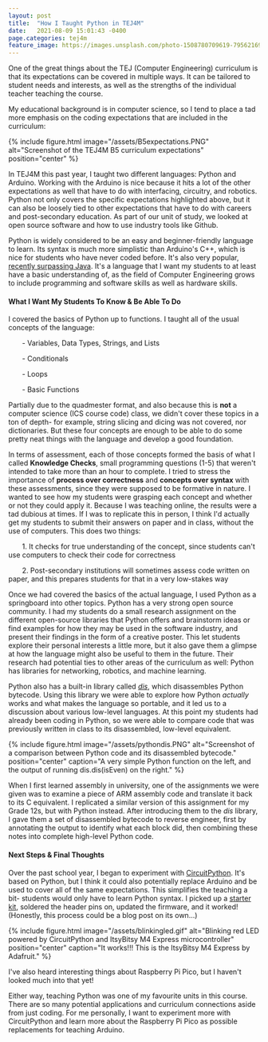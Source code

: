 ```yaml
---
layout: post
title:  "How I Taught Python in TEJ4M"
date:   2021-08-09 15:01:43 -0400
page.categories: tej4m
feature_image: https://images.unsplash.com/photo-1508780709619-79562169bc64?ixlib=rb-1.2.1&ixid=MnwxMjA3fDB8MHxwaG90by1wYWdlfHx8fGVufDB8fHx8&auto=format&fit=crop&w=1050&q=80
---
```


One of the great things about the TEJ (Computer Engineering) curriculum is that its expectations can be covered in multiple ways. It can be tailored to student needs and interests, as well as the strengths of the individual teacher teaching the course.

My educational background is in computer science, so I tend to place a tad more emphasis on the coding expectations that are included in the 
curriculum:

{% include figure.html image="/assets/B5expectations.PNG" alt="Screenshot of the TEJ4M B5 curriculum expectations" position="center" %}

In TEJ4M this past year, I taught two different languages: Python and Arduino. Working with the Arduino is nice because it hits a lot of the other expectations as well that have to do with interfacing, circuitry, and robotics. Python not only covers the specific expectations highlighted above, but it can also be loosely tied to other expectations that have to do with careers and post-secondary education. As part of our unit of study, we looked at open source software and how to use industry tools like Github.

Python is widely considered to be an easy and beginner-friendly language to learn. Its syntax is much more simplistic than Arduino's C++, which is nice for students who have never coded before. It's also very popular, [recently surpassing Java](https://redmonk.com/rstephens/2021/08/05/top-20-june-2021/). It's a language that I want my students to at least have a basic understanding of, as the field of Computer Engineering grows to include programming and software skills as well as hardware skills.

#### What I Want My Students To Know & Be Able To Do

I covered the basics of Python up to functions. I taught all of the usual concepts of the language:

&nbsp;&nbsp;&nbsp;&nbsp;&nbsp;&nbsp; - Variables, Data Types, Strings, and Lists

&nbsp;&nbsp;&nbsp;&nbsp;&nbsp;&nbsp; - Conditionals

&nbsp;&nbsp;&nbsp;&nbsp;&nbsp;&nbsp; - Loops

&nbsp;&nbsp;&nbsp;&nbsp;&nbsp;&nbsp; - Basic Functions

Partially due to the quadmester format, and also because this is __not__ a computer science (ICS course code) class, we didn't cover these topics in a ton of depth- for example, string slicing and dicing was not covered, nor dictionaries. But these four concepts are enough to be able to do some pretty neat things with the language and develop a good foundation.

In terms of assessment, each of those concepts formed the basis of what I called __Knowledge Checks__, small programming questions (1-5) that weren't intended to take more than an hour to complete. I tried to stress the importance of __process over correctness__ and __concepts over syntax__ with these assessments, since they were supposed to be formative in nature. I wanted to see how my students were grasping each concept and whether or not they could apply it. Because I was teaching online, the results were a tad dubious at times. If I was to replicate this in person, I think I'd actually get my students to submit their answers on paper and in class, without the use of computers. This does two things:

&nbsp;&nbsp;&nbsp;&nbsp;&nbsp;&nbsp; 1. It checks for true understanding of the concept, since students can't use computers to check their code for correctness

&nbsp;&nbsp;&nbsp;&nbsp;&nbsp;&nbsp; 2. Post-secondary institutions will sometimes assess code written on paper, and this prepares students for that in a very low-stakes way

Once we had covered the basics of the actual language, I used Python as a springboard into other topics. Python has a very strong open source community. I had my students do a small research assignment on the different open-source libraries that Python offers and brainstorm ideas or find examples for how they may be used in the software industry, and present their findings in the form of a creative poster. This let students explore their personal interests a little more, but it also gave them a glimpse at how the language might also be useful to them in the future. Their research had potential ties to other areas of the curriculum as well: Python has libraries for networking, robotics, and machine learning.

Python also has a built-in library called [_dis_](https://docs.python.org/3/library/dis.html), which disassembles Python bytecode. Using this library we were able to explore how Python _actually_ works and what makes the language so portable, and it led us to a discussion about various low-level languages. At this point my students had already been coding in Python, so we were able to compare code that was previously written in class to its disassembled, low-level equivalent.

{% include figure.html image="/assets/pythondis.PNG" alt="Screenshot of a comparison between Python code and its disassembled bytecode." position="center" caption="A very simple Python function on the left, and the output of running dis.dis(isEven) on the right." %}

When I first learned assembly in university, one of the assignments we were given was to examine a piece of ARM assembly code and translate it back to its C equivalent. I replicated a similar version of this assignment for my Grade 12s, but with Python instead. After introducing them to the _dis_ library, I gave them a set of disassembled bytecode to reverse engineer, first by annotating the output to identify what each block did, then combining these notes into complete high-level Python code.

#### Next Steps & Final Thoughts

Over the past school year, I began to experiment with [CircuitPython](https://circuitpython.org/). It's based on Python, but I think it could also potentially replace Arduino and be used to cover all of the same expectations. This simplifies the teaching a bit- students would only have to learn Python syntax. I picked up a [starter kit](https://www.adafruit.com/product/4028), soldered the header pins on, updated the firmware, and it worked! (Honestly, this process could be a blog post on its own...)

{% include figure.html image="/assets/blinkingled.gif" alt="Blinking red LED powered by CircuitPython and ItsyBitsy M4 Express microcontroller" position="center" caption="It works!!! This is the ItsyBitsy M4 Express by Adafruit." %}

I've also heard interesting things about Raspberry Pi Pico, but I haven't looked much into that yet!

Either way, teaching Python was one of my favourite units in this course. There are so many potential applications and curriculum connections aside from just coding. For me personally, I want to experiment more with CircuitPython and learn more about the Raspberry Pi Pico as possible replacements for teaching Arduino. 